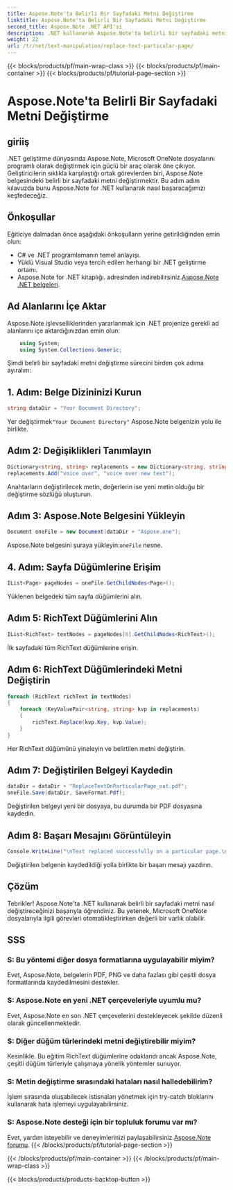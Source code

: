 ```yaml
---
title: Aspose.Note'ta Belirli Bir Sayfadaki Metni Değiştirme
linktitle: Aspose.Note'ta Belirli Bir Sayfadaki Metni Değiştirme
second_title: Aspose.Note .NET API'si
description: .NET kullanarak Aspose.Note'ta belirli bir sayfadaki metni nasıl değiştireceğinizi öğrenin. Verimli metin işleme için adım adım kılavuzumuzu izleyin.
weight: 22
url: /tr/net/text-manipulation/replace-text-particular-page/
---
```


{{< blocks/products/pf/main-wrap-class >}}
{{< blocks/products/pf/main-container >}}
{{< blocks/products/pf/tutorial-page-section >}}

# Aspose.Note'ta Belirli Bir Sayfadaki Metni Değiştirme

## giriiş
.NET geliştirme dünyasında Aspose.Note, Microsoft OneNote dosyalarını programlı olarak değiştirmek için güçlü bir araç olarak öne çıkıyor. Geliştiricilerin sıklıkla karşılaştığı ortak görevlerden biri, Aspose.Note belgesindeki belirli bir sayfadaki metni değiştirmektir. Bu adım adım kılavuzda bunu Aspose.Note for .NET kullanarak nasıl başaracağımızı keşfedeceğiz.
## Önkoşullar
Eğiticiye dalmadan önce aşağıdaki önkoşulların yerine getirildiğinden emin olun:
- C# ve .NET programlamanın temel anlayışı.
- Yüklü Visual Studio veya tercih edilen herhangi bir .NET geliştirme ortamı.
-  Aspose.Note for .NET kitaplığı. adresinden indirebilirsiniz.[Aspose.Note .NET belgeleri](https://reference.aspose.com/note/net/).
## Ad Alanlarını İçe Aktar
Aspose.Note işlevselliklerinden yararlanmak için .NET projenize gerekli ad alanlarını içe aktardığınızdan emin olun:
```csharp
    using System;
    using System.Collections.Generic;
```
Şimdi belirli bir sayfadaki metni değiştirme sürecini birden çok adıma ayıralım:
## 1. Adım: Belge Dizininizi Kurun
```csharp
string dataDir = "Your Document Directory";
```
 Yer değiştirmek`"Your Document Directory"` Aspose.Note belgenizin yolu ile birlikte.
## Adım 2: Değişiklikleri Tanımlayın
```csharp
Dictionary<string, string> replacements = new Dictionary<string, string>();
replacements.Add("voice over", "voice over new text");
```
Anahtarların değiştirilecek metin, değerlerin ise yeni metin olduğu bir değiştirme sözlüğü oluşturun.
## Adım 3: Aspose.Note Belgesini Yükleyin
```csharp
Document oneFile = new Document(dataDir + "Aspose.one");
```
 Aspose.Note belgesini şuraya yükleyin:`oneFile` nesne.
## 4. Adım: Sayfa Düğümlerine Erişim
```csharp
IList<Page> pageNodes = oneFile.GetChildNodes<Page>();
```
Yüklenen belgedeki tüm sayfa düğümlerini alın.
## Adım 5: RichText Düğümlerini Alın
```csharp
IList<RichText> textNodes = pageNodes[0].GetChildNodes<RichText>();
```
İlk sayfadaki tüm RichText düğümlerine erişin.
## Adım 6: RichText Düğümlerindeki Metni Değiştirin
```csharp
foreach (RichText richText in textNodes)
{
    foreach (KeyValuePair<string, string> kvp in replacements)
    {
        richText.Replace(kvp.Key, kvp.Value);
    }
}
```
Her RichText düğümünü yineleyin ve belirtilen metni değiştirin.
## Adım 7: Değiştirilen Belgeyi Kaydedin
```csharp
dataDir = dataDir + "ReplaceTextOnParticularPage_out.pdf";
oneFile.Save(dataDir, SaveFormat.Pdf);
```
Değiştirilen belgeyi yeni bir dosyaya, bu durumda bir PDF dosyasına kaydedin.
## Adım 8: Başarı Mesajını Görüntüleyin
```csharp
Console.WriteLine("\nText replaced successfully on a particular page.\nFile saved at " + dataDir);
```
Değiştirilen belgenin kaydedildiği yolla birlikte bir başarı mesajı yazdırın.
## Çözüm
Tebrikler! Aspose.Note'ta .NET kullanarak belirli bir sayfadaki metni nasıl değiştireceğinizi başarıyla öğrendiniz. Bu yetenek, Microsoft OneNote dosyalarıyla ilgili görevleri otomatikleştirirken değerli bir varlık olabilir.
## SSS
### S: Bu yöntemi diğer dosya formatlarına uygulayabilir miyim?
Evet, Aspose.Note, belgelerin PDF, PNG ve daha fazlası gibi çeşitli dosya formatlarında kaydedilmesini destekler.
### S: Aspose.Note en yeni .NET çerçeveleriyle uyumlu mu?
Evet, Aspose.Note en son .NET çerçevelerini destekleyecek şekilde düzenli olarak güncellenmektedir.
### S: Diğer düğüm türlerindeki metni değiştirebilir miyim?
Kesinlikle. Bu eğitim RichText düğümlerine odaklandı ancak Aspose.Note, çeşitli düğüm türleriyle çalışmaya yönelik yöntemler sunuyor.
### S: Metin değiştirme sırasındaki hataları nasıl halledebilirim?
İşlem sırasında oluşabilecek istisnaları yönetmek için try-catch bloklarını kullanarak hata işlemeyi uygulayabilirsiniz.
### S: Aspose.Note desteği için bir topluluk forumu var mı?
 Evet, yardım isteyebilir ve deneyimlerinizi paylaşabilirsiniz.[Aspose.Note forumu](https://forum.aspose.com/c/note/28).
{{< /blocks/products/pf/tutorial-page-section >}}

{{< /blocks/products/pf/main-container >}}
{{< /blocks/products/pf/main-wrap-class >}}

{{< blocks/products/products-backtop-button >}}
